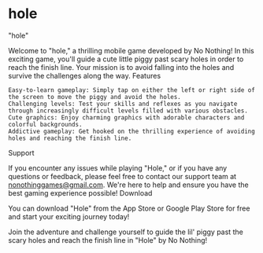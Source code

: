 # hole
"hole"

Welcome to "hole," a thrilling mobile game developed by No Nothing! In this exciting game, you'll guide a cute little piggy past scary holes in order to reach the finish line. Your mission is to avoid falling into the holes and survive the challenges along the way.
Features

    Easy-to-learn gameplay: Simply tap on either the left or right side of the screen to move the piggy and avoid the holes.
    Challenging levels: Test your skills and reflexes as you navigate through increasingly difficult levels filled with various obstacles.
    Cute graphics: Enjoy charming graphics with adorable characters and colorful backgrounds.
    Addictive gameplay: Get hooked on the thrilling experience of avoiding holes and reaching the finish line.

Support

If you encounter any issues while playing "Hole," or if you have any questions or feedback, please feel free to contact our support team at nonothinggames@gmail.com. We're here to help and ensure you have the best gaming experience possible!
Download

You can download "Hole" from the App Store or Google Play Store for free and start your exciting journey today!

Join the adventure and challenge yourself to guide the lil' piggy past the scary holes and reach the finish line in "Hole" by No Nothing!
